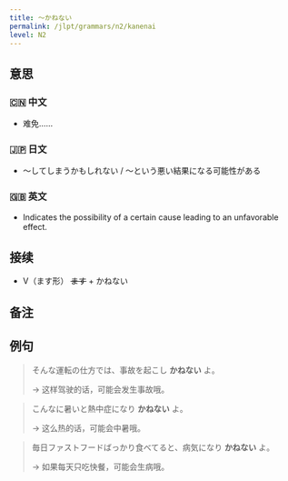 ```yaml
---
title: 〜かねない
permalink: /jlpt/grammars/n2/kanenai
level: N2
---
```


## 意思

### 🇨🇳 中文

- 难免……

### 🇯🇵 日文

- 〜してしまうかもしれない / 〜という悪い結果になる可能性がある

### 🇬🇧 英文

- Indicates the possibility of a certain cause leading to an unfavorable effect.

## 接续

- V（ます形） ~~ます~~ + かねない

## 备注


## 例句

> そんな運転の仕方では、事故を起こし **かねない** よ。
>
> → 这样驾驶的话，可能会发生事故哦。

> こんなに暑いと熱中症になり **かねない** よ。
>
> → 这么热的话，可能会中暑哦。

> 毎日ファストフードばっかり食べてると、病気になり **かねない** よ。
>
> → 如果每天只吃快餐，可能会生病哦。

